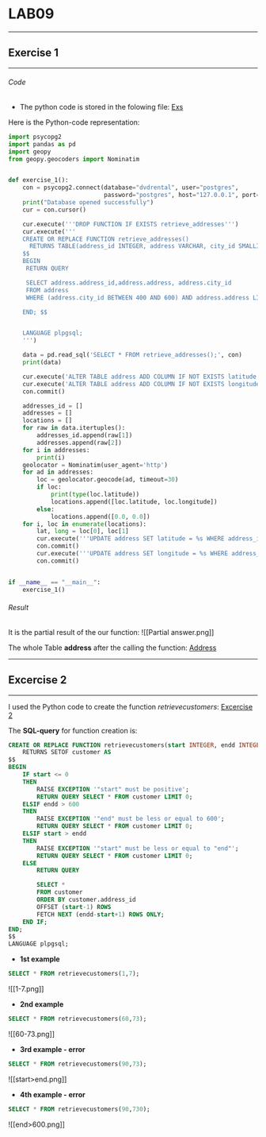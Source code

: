 # LAB09
____
## Exercise 1
___
###### Code
- The python code is stored in the folowing file:
	[Exs](<file:///https://github.com/StarDNA681/DataBase-Course/blob/main/week09/python_code/exercise_1.py>)

Here is the Python-code representation:
```python
import psycopg2
import pandas as pd
import geopy
from geopy.geocoders import Nominatim


def exercise_1():
    con = psycopg2.connect(database="dvdrental", user="postgres",
                           password="postgres", host="127.0.0.1", port="5432")
    print("Database opened successfully")
    cur = con.cursor()

    cur.execute('''DROP FUNCTION IF EXISTS retrieve_addresses''')
    cur.execute('''
    CREATE OR REPLACE FUNCTION retrieve_addresses()
      RETURNS TABLE(address_id INTEGER, address VARCHAR, city_id SMALLINT) AS
    $$
    BEGIN
     RETURN QUERY

     SELECT address.address_id,address.address, address.city_id
     FROM address
     WHERE (address.city_id BETWEEN 400 AND 600) AND address.address LIKE '11%';

    END; $$


    LANGUAGE plpgsql;
    ''')

    data = pd.read_sql('SELECT * FROM retrieve_addresses();', con)
    print(data)

    cur.execute('ALTER TABLE address ADD COLUMN IF NOT EXISTS latitude TEXT')
    cur.execute('ALTER TABLE address ADD COLUMN IF NOT EXISTS longitude TEXT')
    con.commit()

    addresses_id = []
    addresses = []
    locations = []
    for raw in data.itertuples():
        addresses_id.append(raw[1])
        addresses.append(raw[2])
    for i in addresses:
        print(i)
    geolocator = Nominatim(user_agent='http')
    for ad in addresses:
        loc = geolocator.geocode(ad, timeout=30)
        if loc:
            print(type(loc.latitude))
            locations.append([loc.latitude, loc.longitude])
        else:
            locations.append([0.0, 0.0])
    for i, loc in enumerate(locations):
        lat, long = loc[0], loc[1]
        cur.execute('''UPDATE address SET latitude = %s WHERE address_id = %s''', (lat, addresses_id[i]))
        con.commit()
        cur.execute('''UPDATE address SET longitude = %s WHERE address_id = %s''', (long, addresses_id[i]))
        con.commit()


if __name__ == "__main__":
    exercise_1()

```

###### Result
It is the partial result of the our function:
![[Partial answer.png]]

The whole Table **address** after the calling the function:
[Address](file:////home/andrew/Desktop/Database_course/week09/exercise_1_function.csv)

___
## Excercise 2
___
I used the Python code to create the function *retrievecustomers*:
[Excercise 2](file:////home/andrew/Desktop/Database_course/week09/exercise_2_function.py)

The **SQL-query** for function creation is:
```sql
CREATE OR REPLACE FUNCTION retrievecustomers(start INTEGER, endd INTEGER)
    RETURNS SETOF customer AS                 
$$
BEGIN
	IF start <= 0
	THEN
		RAISE EXCEPTION '"start" must be positive';
		RETURN QUERY SELECT * FROM customer LIMIT 0;
	ELSIF endd > 600
	THEN
		RAISE EXCEPTION '"end" must be less or equal to 600';
		RETURN QUERY SELECT * FROM customer LIMIT 0;
	ELSIF start > endd
	THEN
		RAISE EXCEPTION '"start" must be less or equal to "end"';
		RETURN QUERY SELECT * FROM customer LIMIT 0;
	ELSE
		RETURN QUERY

		SELECT *
		FROM customer
		ORDER BY customer.address_id
		OFFSET (start-1) ROWS
		FETCH NEXT (endd-start+1) ROWS ONLY;
	END IF;
END;
$$
LANGUAGE plpgsql;
```

- **1st example**
```sql
SELECT * FROM retrievecustomers(1,7);
```
![[1-7.png]]
- **2nd example**
```sql
SELECT * FROM retrievecustomers(60,73);
```
![[60-73.png]]
- **3rd example - error**
```sql
SELECT * FROM retrievecustomers(90,73);
```
![[start>end.png]]
- **4th example - error**
```sql
SELECT * FROM retrievecustomers(90,730);
```
![[end>600.png]]
